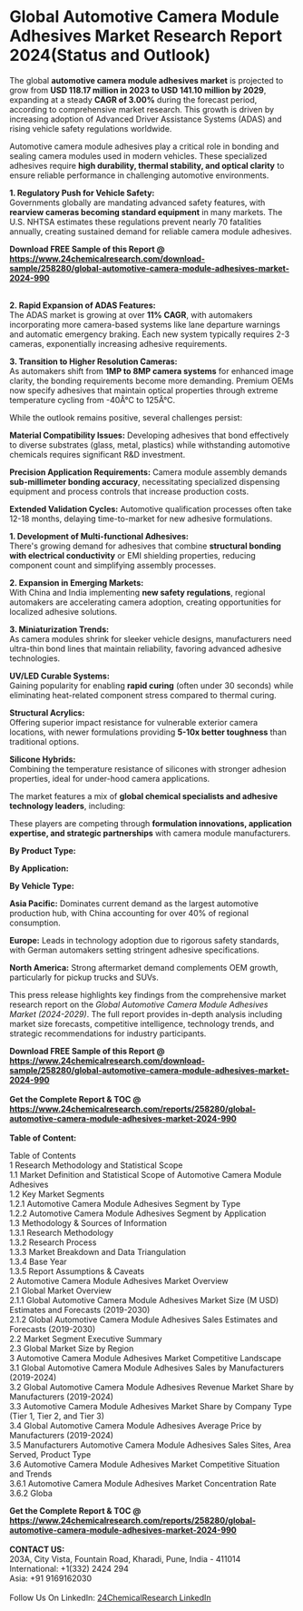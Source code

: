 <h1>Global Automotive Camera Module Adhesives Market Research Report 2024(Status and Outlook)</h1><p>The global <strong>automotive camera module adhesives market</strong> is projected to grow from <strong>USD 118.17 million in 2023 to USD 141.10 million by 2029</strong>, expanding at a steady <strong>CAGR of 3.00%</strong> during the forecast period, according to comprehensive market research. This growth is driven by increasing adoption of Advanced Driver Assistance Systems (ADAS) and rising vehicle safety regulations worldwide.</p><p>Automotive camera module adhesives play a critical role in bonding and sealing camera modules used in modern vehicles. These specialized adhesives require <strong>high durability, thermal stability, and optical clarity</strong> to ensure reliable performance in challenging automotive environments.</p><p><strong>1. Regulatory Push for Vehicle Safety:</strong><br>
Governments globally are mandating advanced safety features, with <strong>rearview cameras becoming standard equipment</strong> in many markets. The U.S. NHTSA estimates these regulations prevent nearly 70 fatalities annually, creating sustained demand for reliable camera module adhesives.</p><div><b>Download FREE Sample of this Report @ 
            <a href="https://www.24chemicalresearch.com/download-sample/258280/global-automotive-camera-module-adhesives-market-2024-990">
            https://www.24chemicalresearch.com/download-sample/258280/global-automotive-camera-module-adhesives-market-2024-990</a></b></div><br><p><strong>2. Rapid Expansion of ADAS Features:</strong><br>
The ADAS market is growing at over <strong>11% CAGR</strong>, with automakers incorporating more camera-based systems like lane departure warnings and automatic emergency braking. Each new system typically requires 2-3 cameras, exponentially increasing adhesive requirements.</p><p><strong>3. Transition to Higher Resolution Cameras:</strong><br>
As automakers shift from <strong>1MP to 8MP camera systems</strong> for enhanced image clarity, the bonding requirements become more demanding. Premium OEMs now specify adhesives that maintain optical properties through extreme temperature cycling from -40Â°C to 125Â°C.</p><p>While the outlook remains positive, several challenges persist:</p><p><strong>Material Compatibility Issues:</strong> Developing adhesives that bond effectively to diverse substrates (glass, metal, plastics) while withstanding automotive chemicals requires significant R&amp;D investment.</p><p><strong>Precision Application Requirements:</strong> Camera module assembly demands <strong>sub-millimeter bonding accuracy</strong>, necessitating specialized dispensing equipment and process controls that increase production costs.</p><p><strong>Extended Validation Cycles:</strong> Automotive qualification processes often take 12-18 months, delaying time-to-market for new adhesive formulations.</p><p><strong>1. Development of Multi-functional Adhesives:</strong><br>
There's growing demand for adhesives that combine <strong>structural bonding with electrical conductivity</strong> or EMI shielding properties, reducing component count and simplifying assembly processes.</p><p><strong>2. Expansion in Emerging Markets:</strong><br>
With China and India implementing <strong>new safety regulations</strong>, regional automakers are accelerating camera adoption, creating opportunities for localized adhesive solutions.</p><p><strong>3. Miniaturization Trends:</strong><br>
As camera modules shrink for sleeker vehicle designs, manufacturers need ultra-thin bond lines that maintain reliability, favoring advanced adhesive technologies.</p><p><strong>UV/LED Curable Systems:</strong><br>
	Gaining popularity for enabling <strong>rapid curing</strong> (often under 30 seconds) while eliminating heat-related component stress compared to thermal curing.</p><p><strong>Structural Acrylics:</strong><br>
	Offering superior impact resistance for vulnerable exterior camera locations, with newer formulations providing <strong>5-10x better toughness</strong> than traditional options.</p><p><strong>Silicone Hybrids:</strong><br>
	Combining the temperature resistance of silicones with stronger adhesion properties, ideal for under-hood camera applications.</p><p>The market features a mix of <strong>global chemical specialists and adhesive technology leaders</strong>, including:</p><p>These players are competing through <strong>formulation innovations, application expertise, and strategic partnerships</strong> with camera module manufacturers.</p><p><strong>By Product Type:</strong></p><p><strong>By Application:</strong></p><p><strong>By Vehicle Type:</strong></p><p><strong>Asia Pacific:</strong> Dominates current demand as the largest automotive production hub, with China accounting for over 40% of regional consumption.</p><p><strong>Europe:</strong> Leads in technology adoption due to rigorous safety standards, with German automakers setting stringent adhesive specifications.</p><p><strong>North America:</strong> Strong aftermarket demand complements OEM growth, particularly for pickup trucks and SUVs.</p><p>This press release highlights key findings from the comprehensive market research report on the <em>Global Automotive Camera Module Adhesives Market (2024-2029)</em>. The full report provides in-depth analysis including market size forecasts, competitive intelligence, technology trends, and strategic recommendations for industry participants.</p><div><b>Download FREE Sample of this Report @ 
            <a href="https://www.24chemicalresearch.com/download-sample/258280/global-automotive-camera-module-adhesives-market-2024-990">
            https://www.24chemicalresearch.com/download-sample/258280/global-automotive-camera-module-adhesives-market-2024-990</a></b></div><br><div><b>Get the Complete Report & TOC @ 
            <a href="https://www.24chemicalresearch.com/reports/258280/global-automotive-camera-module-adhesives-market-2024-990">
            https://www.24chemicalresearch.com/reports/258280/global-automotive-camera-module-adhesives-market-2024-990</a></b></div><br>
            <b>Table of Content:</b><p>Table of Contents<br />
1 Research Methodology and Statistical Scope<br />
1.1 Market Definition and Statistical Scope of Automotive Camera Module Adhesives<br />
1.2 Key Market Segments<br />
1.2.1 Automotive Camera Module Adhesives Segment by Type<br />
1.2.2 Automotive Camera Module Adhesives Segment by Application<br />
1.3 Methodology & Sources of Information<br />
1.3.1 Research Methodology<br />
1.3.2 Research Process<br />
1.3.3 Market Breakdown and Data Triangulation<br />
1.3.4 Base Year<br />
1.3.5 Report Assumptions & Caveats<br />
2 Automotive Camera Module Adhesives Market Overview<br />
2.1 Global Market Overview<br />
2.1.1 Global Automotive Camera Module Adhesives Market Size (M USD) Estimates and Forecasts (2019-2030)<br />
2.1.2 Global Automotive Camera Module Adhesives Sales Estimates and Forecasts (2019-2030)<br />
2.2 Market Segment Executive Summary<br />
2.3 Global Market Size by Region<br />
3 Automotive Camera Module Adhesives Market Competitive Landscape<br />
3.1 Global Automotive Camera Module Adhesives Sales by Manufacturers (2019-2024)<br />
3.2 Global Automotive Camera Module Adhesives Revenue Market Share by Manufacturers (2019-2024)<br />
3.3 Automotive Camera Module Adhesives Market Share by Company Type (Tier 1, Tier 2, and Tier 3)<br />
3.4 Global Automotive Camera Module Adhesives Average Price by Manufacturers (2019-2024)<br />
3.5 Manufacturers Automotive Camera Module Adhesives Sales Sites, Area Served, Product Type<br />
3.6 Automotive Camera Module Adhesives Market Competitive Situation and Trends<br />
3.6.1 Automotive Camera Module Adhesives Market Concentration Rate<br />
3.6.2 Globa</p><div><b>Get the Complete Report & TOC @ 
            <a href="https://www.24chemicalresearch.com/reports/258280/global-automotive-camera-module-adhesives-market-2024-990">
            https://www.24chemicalresearch.com/reports/258280/global-automotive-camera-module-adhesives-market-2024-990</a></b></div><br><b>CONTACT US:</b><br>
            203A, City Vista, Fountain Road, Kharadi, Pune, India - 411014<br>
            International: +1(332) 2424 294<br>
            Asia: +91 9169162030 <br><br>
            Follow Us On LinkedIn: <a href="https://www.linkedin.com/company/24chemicalresearch/">24ChemicalResearch LinkedIn</a>